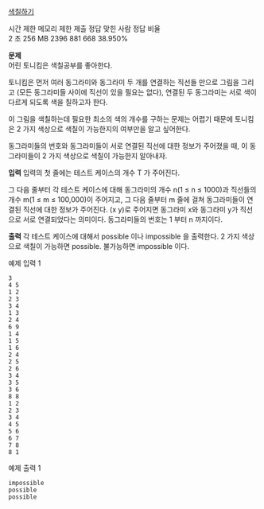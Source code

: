 [색칠하기](https://www.acmicpc.net/problem/13265)
 
시간 제한	메모리 제한	제출	정답	맞힌 사람	정답 비율<br>
2 초	256 MB	2396	881	668	38.950%

**문제**<br>
어린 토니킴은 색칠공부를 좋아한다.

토니킴은 먼저 여러 동그라미와 동그라미 두 개를 연결하는 직선들 만으로 그림을 그리고 (모든 동그라미들 사이에 직선이 있을 필요는 없다), 연결된 두 동그라미는 서로 색이 다르게 되도록 색을 칠하고자 한다.

이 그림을 색칠하는데 필요한 최소의 색의 개수를 구하는 문제는 어렵기 때문에 토니킴은 2 가지 색상으로 색칠이 가능한지의 여부만을 알고 싶어한다.

동그라미들의 번호와 동그라미들이 서로 연결된 직선에 대한 정보가 주어졌을 때, 이 동그라미들이 2 가지 색상으로 색칠이 가능한지 알아내자.

**입력**
입력의 첫 줄에는 테스트 케이스의 개수 T 가 주어진다.

그 다음 줄부터 각 테스트 케이스에 대해 동그라미의 개수 n(1 ≤ n ≤ 1000)과 직선들의 개수 m(1 ≤ m ≤ 100,000)이 주어지고, 그 다음 줄부터 m 줄에 걸쳐 동그라미들이 연결된 직선에 대한 정보가 주어진다. (x y)로 주어지면 동그라미 x와 동그라미 y가 직선으로 서로 연결되었다는 의미이다. 동그라미들의 번호는 1 부터 n 까지이다.

**출력**
각 테스트 케이스에 대해서 possible 이나 impossible 을 출력한다. 2 가지 색상으로 색칠이 가능하면 possible. 불가능하면 impossible 이다.

예제 입력 1 
```
3
4 5
1 2
2 3
3 4
1 3
2 4
6 9
1 4
1 5
1 6
2 4
2 5
2 6
3 4
3 5
3 6
8 8
1 2
2 3
3 4
4 5
5 6
6 7
7 8
8 1
```
예제 출력 1 
```
impossible
possible
possible
```